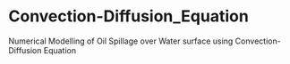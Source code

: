 # Convection-Diffusion_Equation
Numerical Modelling of Oil Spillage over Water surface using Convection-Diffusion Equation

